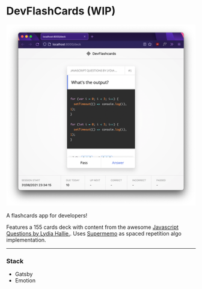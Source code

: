 # DevFlashCards (WIP)

![](./.preview/dfc-02.png)

A flashcards app for developers!

Features a 155 cards deck with content from the awesome [Javascript Questions by Lydia Hallie.](https://github.com/lydiahallie/javascript-questions).
Uses [Supermemo](https://github.com/Maxvien/supermemo) as spaced repetition algo implementation.

---

### Stack

- Gatsby
- Emotion
